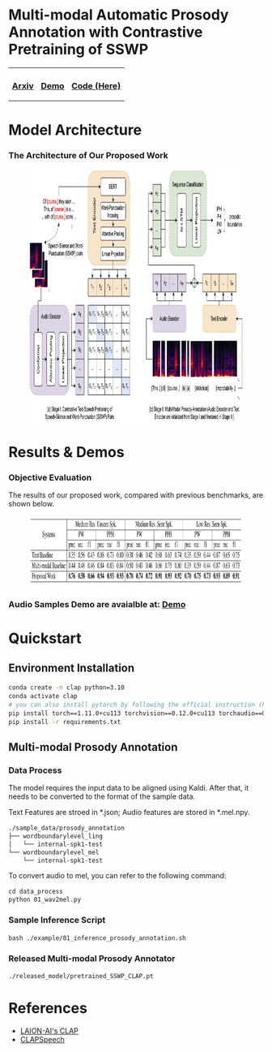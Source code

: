 # Multi-modal Automatic Prosody Annotation with Contrastive Pretraining of SSWP

<!-- ### [Arxiv](https://arxiv.org/abs/2309.05423) &nbsp;&nbsp;&nbsp;&nbsp; [Demo](https://jzmzhong.github.io/Automatic-Prosody-Annotator-With-SSWP-CLAP/) -->
<table style="border:1px solidb ack;margin-left:auto;margin-right:auto;border-spacing:20px;">
    <tr>
    <td><h3><a href="https://arxiv.org/abs/2309.05423">Arxiv</a></h3></td>
    <td><h3><a href="https://jzmzhong.github.io/Automatic-Prosody-Annotator-With-SSWP-CLAP">Demo</a></h3></td>
    <td><h3><a href="./">Code (Here)</a></h3></td>
    </tr>
</table>

# Model Architecture

<!-- Method -->
<h3>The Architecture of Our Proposed Work</h3>
<figure>
<p style="text-align:center"><img src="./figs/model_v2.3_trimmed.png" alt="AVSE" height=500px/></p>
</figure>

# Results & Demos

<!-- Ojective Evaluation -->
<h3>Objective Evaluation</h3>
The results of our proposed work, compared with previous benchmarks, are shown below.
<figure>
<p style="text-align:center"><img src="./figs/objective.png" alt="AVSE" height=140px/></p>
</figure>


### Audio Samples Demo are avaialble at: [Demo](https://jzmzhong.github.io/Automatic-Prosody-Annotator-With-SSWP-CLAP/)


# Quickstart

## Environment Installation

```bash
conda create -n clap python=3.10
conda activate clap
# you can also install pytorch by following the official instruction (https://pytorch.org/get-started/locally/)
pip install torch==1.11.0+cu113 torchvision==0.12.0+cu113 torchaudio==0.11.0+cu113 -f https://download.pytorch.org/whl/torch_stable.html
pip install -r requirements.txt
```

## Multi-modal Prosody Annotation

### Data Process

The model requires the input data to be aligned using Kaldi. After that, it needs to be converted to the format of the sample data.

Text Features are stroed in *.json; Audio features are stored in *.mel.npy.

```shell
./sample_data/prosody_annotation
├── wordboundarylevel_ling
│   └── internal-spk1-test
└── wordboundarylevel_mel
    └── internal-spk1-test
```

To convert audio to mel, you can refer to the following command:

```base
cd data_process
python 01_wav2mel.py
```

### Sample Inference Script

```base
bash ./example/01_inference_prosody_annotation.sh
```
### Released Multi-modal Prosody Annotator 

```
./released_model/pretrained_SSWP_CLAP.pt
```


# References

- [LAION-AI's CLAP](https://github.com/LAION-AI/CLAP)
- [CLAPSpeech](https://clapspeech.github.io/)
